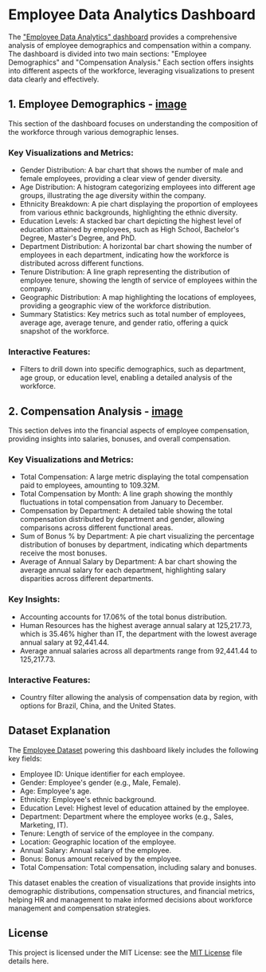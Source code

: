 # Employee Data Analytics Dashboard

The ["Employee Data Analytics" dashboard](https://github.com/paridhijain5/Portfolio/blob/main/Power%20BI%20Reports/Employee%20Data%20Analytics%20Dashboard/Employee%20Data%20Analytics%20Dashboard.pbix) provides a comprehensive analysis of employee demographics and compensation within a company. The dashboard is divided into two main sections: "Employee Demographics" and "Compensation Analysis." Each section offers insights into different aspects of the workforce, leveraging visualizations to present data clearly and effectively.



## 1. Employee Demographics - [image](https://github.com/paridhijain5/Portfolio/blob/main/Power%20BI%20Reports/Employee%20Data%20Analytics%20Dashboard/Employee%20Demographics.png)

This section of the dashboard focuses on understanding the composition of the workforce through various demographic lenses.

### Key Visualizations and Metrics:
* Gender Distribution: A bar chart that shows the number of male and female employees, providing a clear view of gender diversity.
* Age Distribution: A histogram categorizing employees into different age groups, illustrating the age diversity within the company.
* Ethnicity Breakdown: A pie chart displaying the proportion of employees from various ethnic backgrounds, highlighting the ethnic diversity.
* Education Levels: A stacked bar chart depicting the highest level of education attained by employees, such as High School, Bachelor's Degree, Master's Degree, and PhD.
* Department Distribution: A horizontal bar chart showing the number of employees in each department, indicating how the workforce is distributed across different functions.
* Tenure Distribution: A line graph representing the distribution of employee tenure, showing the length of service of employees within the company.
* Geographic Distribution: A map highlighting the locations of employees, providing a geographic view of the workforce distribution.
* Summary Statistics: Key metrics such as total number of employees, average age, average tenure, and gender ratio, offering a quick snapshot of the workforce.

### Interactive Features:
* Filters to drill down into specific demographics, such as department, age group, or education level, enabling a detailed analysis of the workforce.


## 2. Compensation Analysis - [image](https://github.com/paridhijain5/Portfolio/blob/main/Power%20BI%20Reports/Employee%20Data%20Analytics%20Dashboard/Compensation%20Analysis.png)
This section delves into the financial aspects of employee compensation, providing insights into salaries, bonuses, and overall compensation.

### Key Visualizations and Metrics:
* Total Compensation: A large metric displaying the total compensation paid to employees, amounting to 109.32M.
* Total Compensation by Month: A line graph showing the monthly fluctuations in total compensation from January to December.
* Compensation by Department: A detailed table showing the total compensation distributed by department and gender, allowing comparisons across different functional areas.
* Sum of Bonus % by Department: A pie chart visualizing the percentage distribution of bonuses by department, indicating which departments receive the most bonuses.
* Average of Annual Salary by Department: A bar chart showing the average annual salary for each department, highlighting salary disparities across different departments.

### Key Insights:
* Accounting accounts for 17.06% of the total bonus distribution.
* Human Resources has the highest average annual salary at 125,217.73, which is 35.46% higher than IT, the department with the lowest average annual salary at 92,441.44.
* Average annual salaries across all departments range from 92,441.44 to 125,217.73.

### Interactive Features:
* Country filter allowing the analysis of compensation data by region, with options for Brazil, China, and the United States.



## Dataset Explanation
The [Employee Dataset](https://github.com/paridhijain5/Portfolio/blob/main/Power%20BI%20Reports/Employee%20Data%20Analytics%20Dashboard/Employee%20Data%20(sample).xlsx) powering this dashboard likely includes the following key fields:

* Employee ID: Unique identifier for each employee.
* Gender: Employee's gender (e.g., Male, Female).
* Age: Employee's age.
* Ethnicity: Employee's ethnic background.
* Education Level: Highest level of education attained by the employee.
* Department: Department where the employee works (e.g., Sales, Marketing, IT).
* Tenure: Length of service of the employee in the company.
* Location: Geographic location of the employee.
* Annual Salary: Annual salary of the employee.
* Bonus: Bonus amount received by the employee.
* Total Compensation: Total compensation, including salary and bonuses.

This dataset enables the creation of visualizations that provide insights into demographic distributions, compensation structures, and financial metrics, helping HR and management to make informed decisions about workforce management and compensation strategies.



## License
This project is licensed under the MIT License: see the [MIT License](https://github.com/paridhijain5/Portfolio/blob/main/LICENSE) file details here.
